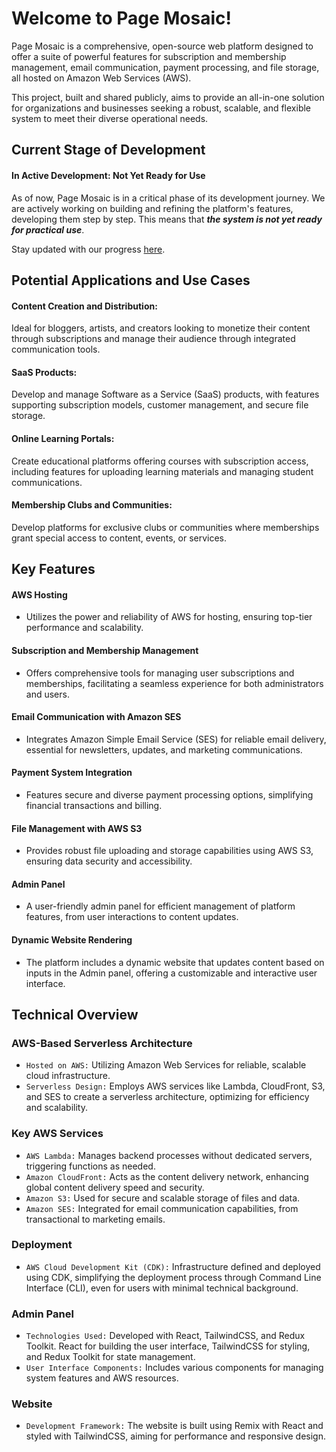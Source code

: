 # Welcome to Page Mosaic!

Page Mosaic is a comprehensive, open-source web platform designed to offer a suite of powerful features for subscription and membership management, email communication, payment processing, and file storage, all hosted on Amazon Web Services (AWS). 

This project, built and shared publicly, aims to provide an all-in-one solution for organizations and businesses seeking a robust, scalable, and flexible system to meet their diverse operational needs.

## Current Stage of Development

#### In Active Development: Not Yet Ready for Use
As of now, Page Mosaic is in a critical phase of its development journey. We are actively working on building and refining the platform's features, developing them step by step. This means that ***the system is not yet ready for practical use***.

Stay updated with our progress [here](https://dev.to/alex_pustovalov).

## Potential Applications and Use Cases

#### Content Creation and Distribution: 
Ideal for bloggers, artists, and creators looking to monetize their content through subscriptions and manage their audience through integrated communication tools.

#### SaaS Products: 
Develop and manage Software as a Service (SaaS) products, with features supporting subscription models, customer management, and secure file storage.

#### Online Learning Portals: 
Create educational platforms offering courses with subscription access, including features for uploading learning materials and managing student communications.

#### Membership Clubs and Communities: 
Develop platforms for exclusive clubs or communities where memberships grant special access to content, events, or services.


## Key Features
#### AWS Hosting
* Utilizes the power and reliability of AWS for hosting, ensuring top-tier performance and scalability.
#### Subscription and Membership Management
* Offers comprehensive tools for managing user subscriptions and memberships, facilitating a seamless experience for both administrators and users.
#### Email Communication with Amazon SES
* Integrates Amazon Simple Email Service (SES) for reliable email delivery, essential for newsletters, updates, and marketing communications.
#### Payment System Integration
* Features secure and diverse payment processing options, simplifying financial transactions and billing.
#### File Management with AWS S3
* Provides robust file uploading and storage capabilities using AWS S3, ensuring data security and accessibility.
#### Admin Panel
* A user-friendly admin panel for efficient management of platform features, from user interactions to content updates.
#### Dynamic Website Rendering
* The platform includes a dynamic website that updates content based on inputs in the Admin panel, offering a customizable and interactive user interface.

## Technical Overview
### AWS-Based Serverless Architecture
* `Hosted on AWS:` Utilizing Amazon Web Services for reliable, scalable cloud infrastructure.
* `Serverless Design:` Employs AWS services like Lambda, CloudFront, S3, and SES to create a serverless architecture, optimizing for efficiency and scalability.

### Key AWS Services
* `AWS Lambda:` Manages backend processes without dedicated servers, triggering functions as needed.
* `Amazon CloudFront:` Acts as the content delivery network, enhancing global content delivery speed and security.
* `Amazon S3:` Used for secure and scalable storage of files and data.
* `Amazon SES:` Integrated for email communication capabilities, from transactional to marketing emails.

### Deployment
* `AWS Cloud Development Kit (CDK):` Infrastructure defined and deployed using CDK, simplifying the deployment process through Command Line Interface (CLI), even for users with minimal technical background.

### Admin Panel
* `Technologies Used:` Developed with React, TailwindCSS, and Redux Toolkit. React for building the user interface, TailwindCSS for styling, and Redux Toolkit for state management.
* `User Interface Components:` Includes various components for managing system features and AWS resources.

### Website
* `Development Framework:` The website is built using Remix with React and styled with TailwindCSS, aiming for performance and responsive design.
